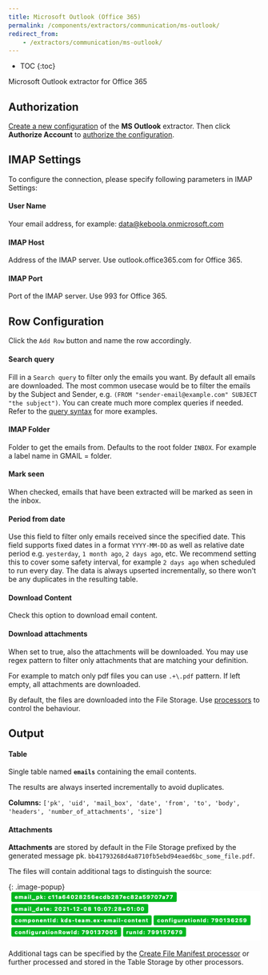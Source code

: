 ```yaml
---
title: Microsoft Outlook (Office 365)
permalink: /components/extractors/communication/ms-outlook/
redirect_from:
    - /extractors/communication/ms-outlook/
---
```


* TOC
{:toc}

Microsoft Outlook extractor for Office 365

## Authorization
[Create a new configuration](/components/#creating-component-configuration) of the **MS Outlook** extractor.
Then click **Authorize Account** to [authorize the configuration](/components/#authorization).

## IMAP Settings
To configure the connection, please specify following parameters in IMAP Settings:

#### User Name
Your email address, for example: data@keboola.onmicrosoft.com

#### IMAP Host
Address of the IMAP server. Use outlook.office365.com for Office 365. 

#### IMAP Port
Port of the IMAP server. Use 993 for Office 365.

## Row Configuration

Click the `Add Row` button and name the row accordingly.

#### Search query

Fill in a `Search query` to filter only the emails you want. By default all emails are downloaded. The most common usecase would be to filter the emails 
by the Subject and Sender, e.g. `(FROM "sender-email@example.com" SUBJECT "the subject")`. You can create much more complex queries if needed. 
Refer to the [query syntax](/components/extractors/communication/email-imap/query-syntax/) for more examples. 

#### IMAP Folder

Folder to get the emails from. Defaults to the root folder `INBOX`. For example a label name in GMAIL = folder.

#### Mark seen

When checked, emails that have been extracted will be marked as seen in the inbox.

#### Period from date

Use this field to filter only emails received since the specified date. This field supports fixed dates in a format `YYYY-MM-DD` as well as 
relative date period e.g. `yesterday`, `1 month ago`, `2 days ago`, etc. We recommend setting this to cover some safety interval, for example `2 days ago` when 
scheduled to run every day. The data is always upserted incrementally, so there won't be any duplicates in the resulting table.

#### Download Content

Check this option to download email content.

#### Download attachments

When set to true, also the attachments will be downloaded. You may use regex pattern to filter only attachments that are matching your definition. 

For example to match only pdf files you can use `.+\.pdf` pattern. If left empty, all attachments are downloaded.

By default, the files are downloaded into the File Storage. Use [processors](https://components.keboola.com/components?type=processor) 
to control the behaviour.

## Output

#### Table

Single table named **`emails`** containing the email contents.

The results are always inserted incrementally to avoid duplicates.

**Columns:** `['pk', 'uid', 'mail_box', 'date', 'from', 'to', 'body', 'headers', 'number_of_attachments', 'size']`


#### Attachments

**Attachments** are stored by default in the File Storage prefixed by the generated message pk. `bb41793268d4a8710fb5ebd94eaed6bc_some_file.pdf`.

The files will contain additional tags to distinguish the source:

{: .image-popup}
![Screenshot - Tags](/components/extractors/communication/email-imap/tags.png)

Additional tags can be specified by the [Create File Manifest processor](https://components.keboola.com/components/kds-team.processor-create-file-manifest) 
or further processed and stored in the Table Storage by other processors.